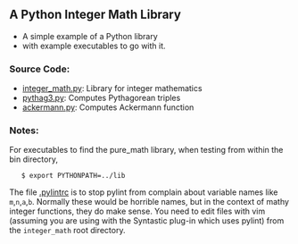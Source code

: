 ## A Python Integer Math Library
* A simple example of a Python library
* with example executables to go with it.

### Source Code:

* [integer\_math.py](lib/pure_math.py): Library for integer mathematics
* [pythag3.py](bin/pythag3.py): Computes Pythagorean triples
* [ackermann.py](bin/ackermann.py): Computes Ackermann function

### Notes:

For executables to find the pure\_math library, when testing from
within the bin directory,
```
   $ export PYTHONPATH=../lib
```

The file [.pylintrc](.pylintrc)
is to stop pylint from complain about variable
names like `m`,`n`,`a`,`b`.  Normally these would be horrible names,
but in the context of mathy integer functions, they do make sense. 
You need to edit files with vim (assuming you are using with the
Syntastic plug-in which uses pylint) from the `integer_math` root
directory.
